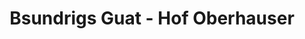 ---
title: "Bsundrigs Guat - Hof Oberhauser"
url: /maeder/bsundrigs-guat-hof-oberhauser/
shop: Hofladen
---